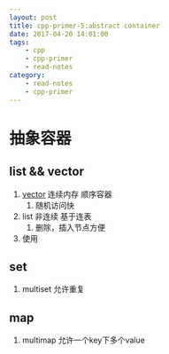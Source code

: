 ```yaml
---
layout: post
title: cpp-primer-5:abstract container
date: 2017-04-20 14:01:00
tags:
    - cpp
    - cpp-primer
    - read-notes
category:
    - read-notes
    - cpp-primer
---
```



# 抽象容器

## list && vector
1. [vector](http://www.cplusplus.com/reference/vector/vector/) 连续内存 顺序容器
    1. 随机访问快
2. list 非连续 基于连表
    1. 删除，插入节点方便
3. 使用

<!--more-->
## set

1. multiset 允许重复

## map

1. multimap 允许一个key下多个value


